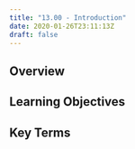 ```yaml
---
title: "13.00 - Introduction"
date: 2020-01-26T23:11:13Z
draft: false
---
```


## Overview

## Learning Objectives

## Key Terms
